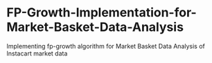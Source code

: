 # FP-Growth-Implementation-for-Market-Basket-Data-Analysis
Implementing fp-growth algorithm for Market Basket Data Analysis of Instacart market data 
